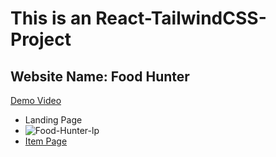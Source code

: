 # This is an React-TailwindCSS-Project

## Website Name: Food Hunter

[Demo Video](https://drive.google.com/file/d/1rBWCI6HxsATmi7KWsKqbc1SjDrawL7iH/view?usp=sharing)

- Landing Page
- ![Food-Hunter-lp](https://user-images.githubusercontent.com/76772620/122644831-fc86d280-d138-11eb-9e80-264e1c0d854e.PNG)
- [Item Page](.src/images/Food-Hunter-ip.PNG)

